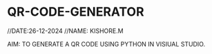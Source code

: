# QR-CODE-GENERATOR

//DATE:26-12-2024
//NAME: KISHORE.M

AIM: TO GENERATE A QR CODE USING PYTHON IN VISIUAL STUDIO.
